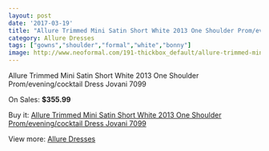 ```yaml
---
layout: post
date: '2017-03-19'
title: "Allure Trimmed Mini Satin Short White 2013 One Shoulder Prom/evening/cocktail Dress Jovani 7099"
category: Allure Dresses
tags: ["gowns","shoulder","formal","white","bonny"]
image: http://www.neoformal.com/191-thickbox_default/allure-trimmed-mini-satin-short-white-2013-one-shoulder-prom-evening-cocktail-dress-jovani-7099.jpg
---
```

Allure Trimmed Mini Satin Short White 2013 One Shoulder Prom/evening/cocktail Dress Jovani 7099

On Sales: **$355.99**
<a href="https://www.neoformal.com/en/allure-dresses/67-allure-trimmed-mini-satin-short-white-2013-one-shoulder-prom-evening-cocktail-dress-jovani-7099.html"><amp-img layout="responsive" width="600" height="600" src="//www.neoformal.com/191-thickbox_default/allure-trimmed-mini-satin-short-white-2013-one-shoulder-prom-evening-cocktail-dress-jovani-7099.jpg" alt="Allure Trimmed Mini Satin Short White 2013 One Shoulder Prom/evening/cocktail Dress Jovani 7099 0" /></a>
<a href="https://www.neoformal.com/en/allure-dresses/67-allure-trimmed-mini-satin-short-white-2013-one-shoulder-prom-evening-cocktail-dress-jovani-7099.html"><amp-img layout="responsive" width="600" height="600" src="//www.neoformal.com/192-thickbox_default/allure-trimmed-mini-satin-short-white-2013-one-shoulder-prom-evening-cocktail-dress-jovani-7099.jpg" alt="Allure Trimmed Mini Satin Short White 2013 One Shoulder Prom/evening/cocktail Dress Jovani 7099 1" /></a>

Buy it: [Allure Trimmed Mini Satin Short White 2013 One Shoulder Prom/evening/cocktail Dress Jovani 7099](https://www.neoformal.com/en/allure-dresses/67-allure-trimmed-mini-satin-short-white-2013-one-shoulder-prom-evening-cocktail-dress-jovani-7099.html "Allure Trimmed Mini Satin Short White 2013 One Shoulder Prom/evening/cocktail Dress Jovani 7099")

View more: [Allure Dresses](https://www.neoformal.com/en/2-allure-dresses "Allure Dresses")